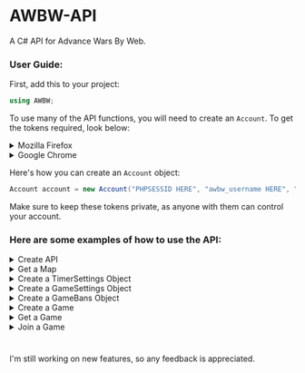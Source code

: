 # AWBW-API
A C# API for Advance Wars By Web.

### User Guide:

First, add this to your project:
```C#
using AWBW;
```

To use many of the API functions, you will need to create an `Account`.
To get the tokens required, look below:

<details>
  <summary>Mozilla Firefox</summary>
  
  1. Open [Advance Wars By Web](https://awbw.amarriner.com/).
  2. Log in to your account.
  3. Press F12.
  4. Open the Storage tab.
</details>
<details>
  <summary>Google Chrome</summary>
  
  1. Open [Advance Wars By Web](https://awbw.amarriner.com/).
  2. Log in to your account.
  3. Press F12.
  4. Open the Application tab.
  5. Expand the Cookies button under the Storage header.
  6. Click on the 'https://awbw.amarriner.com' button.
</details>

Here's how you can create an `Account` object:
```C#
Account account = new Account("PHPSESSID HERE", "awbw_username HERE", "awbw_password HERE");
```
Make sure to keep these tokens private, as anyone with them can control your account.

### Here are some examples of how to use the API:
<details>
  <summary>Create API</summary>
  
```C#
AWBWApi api = new AWBWApi();
```  
</details>

<details>
  <summary>Get a Map</summary>
  
```C#
// Get map with ID '12345'
Map map = await api.GetMap(12345);
```  
</details>

<details>
  <summary>Create a TimerSettings Object</summary>
  
```C#
TimerSettings timer = new TimerSettings()
{
  initialTime = 2,
  initialTimeUnit = TimeUnit.Hours,
  increment = 30,
  incrementUnit = TimeUnit.Minutes,
  maxTurnTime = 1,
  maxTurnTimeUnit = TimeUnit.Days
};
```  
</details>

<details>
  <summary>Create a GameSettings Object</summary>
  
```C#
GameSettings settings = new GameSettings()
{
  timerSettings = timer,
  daysLimit = 20,
  weather = Weather.Clear,
  fog = true
};
```  
</details>

<details>
  <summary>Create a GameBans Object</summary>
  
```C#
GameBans bans = new GameBans()
{
  bannedCOs = GameBans.GetBannedCOsFromTier(Tier.FogTier4),
  bannedUnits = new Unit[] { Unit.BlackBomb, Unit.Stealth },
  labUnits = new Unit[] { Unit.Neotank }
};
```  
</details>

<details>
  <summary>Create a Game</summary>
  
```C#
// Create a public game with the name 'Game Name' and description 'This is the description of the game.'
Game game = await api.CreateGame(account, "Game Name", map, "This is the description of the game.", settings, bans);
```  
</details>


<details>
  <summary>Get a Game</summary>
  
```C#
// Get game with ID '456789'
Game game = await api.GetGame(account, 456789);
```  
</details>


<details>
  <summary>Join a Game</summary>
  
```C#
// Join a public game as Blue Moon with CO Colin.
await api.JoinGame(account, game, Country.BlueMoon, CO.Colin);
```  
</details>

#
I'm still working on new features, so any feedback is appreciated.
